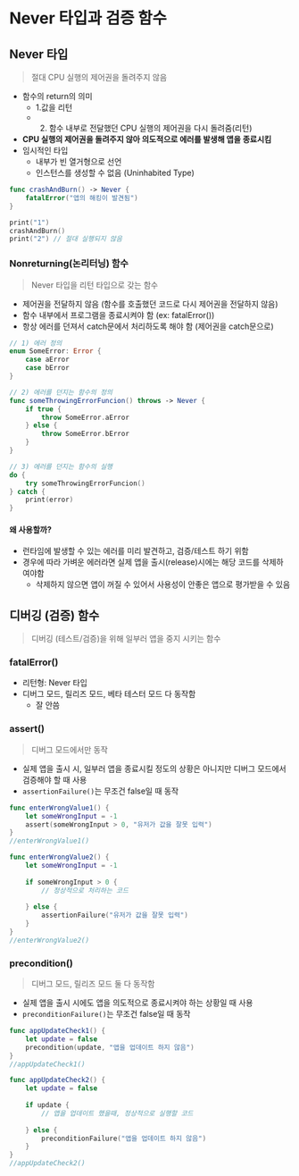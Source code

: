 # Never 타입과 검증 함수

## Never 타입
> 절대 CPU 실행의 제어권을 돌려주지 않음
- 함수의 return의 의미
	- 1.값을 리턴
	- 2. 함수 내부로 전달했던 CPU 실행의 제어권을 다시 돌려줌(리턴)
- **CPU 실행의 제어권을 돌려주지 않아 의도적으로 에러를 발생해 앱을 종료시킴**
- 임시적인 타입
	- 내부가 빈 열거형으로 선언
	- 인스턴스를 생성할 수 없음 (Uninhabited Type)

```swift
func crashAndBurn() -> Never {
    fatalError("앱의 해킹이 발견됨")
}

print("1")
crashAndBurn()
print("2") // 절대 실행되지 않음
```

### Nonreturning(논리터닝) 함수
> Never 타입을 리턴 타입으로 갖는 함수
- 제어권을 전달하지 않음 (함수를 호출했던 코드로 다시 제어권을 전달하지 않음)
- 함수 내부에서 프로그램을 종료시켜야 함 (ex: fatalError())
- 항상 에러를 던져서 catch문에서 처리하도록 해야 함 (제어권을 catch문으로)
```swift
// 1) 에러 정의
enum SomeError: Error {
    case aError
    case bError
}

// 2) 에러를 던지는 함수의 정의
func someThrowingErrorFuncion() throws -> Never {
    if true {
        throw SomeError.aError
    } else {
        throw SomeError.bError
    }
}

// 3) 에러를 던지는 함수의 실행
do {
    try someThrowingErrorFuncion()
} catch {
    print(error)
}
```

#### 왜 사용할까?
- 런타임에 발생할 수 있는 에러를 미리 발견하고, 검증/테스트 하기 위함
- 경우에 따라 가벼운 에러라면 실제 앱을 출시(release)시에는 해당 코드를 삭제하여야함
	- 삭제하지 않으면 앱이 꺼질 수 있어서 사용성이 안좋은 앱으로 평가받을 수 있음

## 디버깅 (검증) 함수
> 디버깅 (테스트/검증)을 위해 일부러 앱을 중지 시키는 함수
### fatalError()
- 리턴형: Never 타입
- 디버그 모드, 릴리즈 모드, 베타 테스터 모드 다 동작함
	- 잘 안씀
### assert()
> 디버그 모드에서만 동작
- 실제 앱을 출시 시, 일부러 앱을 종료시킬 정도의 상황은 아니지만 디버그 모드에서 검증해야 할 때 사용
- `assertionFailure()`는 무조건 false일 때 동작
```swift
func enterWrongValue1() {
    let someWrongInput = -1
    assert(someWrongInput > 0, "유저가 값을 잘못 입력")
}
//enterWrongValue1()

func enterWrongValue2() {
    let someWrongInput = -1
    
    if someWrongInput > 0 {
        // 정상적으로 처리하는 코드
        
    } else {
        assertionFailure("유저가 값을 잘못 입력")
    }
}
//enterWrongValue2()
```
### precondition()
> 디버그 모드, 릴리즈 모드 둘 다 동작함
- 실제 앱을 출시 시에도 앱을 의도적으로 종료시켜야 하는 상황일 때 사용
- `preconditionFailure()`는 무조건 false일 때 동작
```swift
func appUpdateCheck1() {
    let update = false
    precondition(update, "앱을 업데이트 하지 않음")
}
//appUpdateCheck1()

func appUpdateCheck2() {
    let update = false
    
    if update {
        // 앱을 업데이트 했을때, 정상적으로 실행할 코드
        
    } else {
        preconditionFailure("앱을 업데이트 하지 않음")
    }
}
//appUpdateCheck2()
```